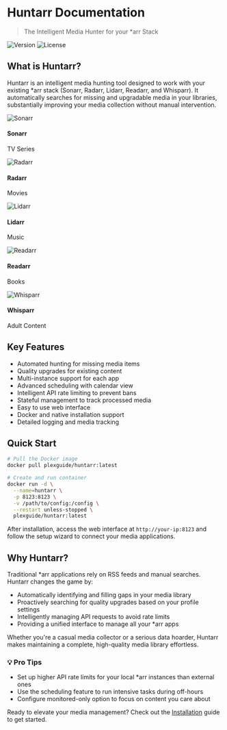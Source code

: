 # Huntarr Documentation

> The Intelligent Media Hunter for your *arr Stack

![Version](https://img.shields.io/badge/Version-6.5.17-blue.svg)
![License](https://img.shields.io/badge/License-MIT-green.svg)

## What is Huntarr?

Huntarr is an intelligent media hunting tool designed to work with your existing *arr stack (Sonarr, Radarr, Lidarr, Readarr, and Whisparr). It automatically searches for missing and upgradable media in your libraries, substantially improving your media collection without manual intervention.

<div class="app-icon-grid">
  <div class="app-icon-card">
    <img src="assets/img/sonarr.png" alt="Sonarr">
    <h4>Sonarr</h4>
    <p>TV Series</p>
  </div>
  <div class="app-icon-card">
    <img src="assets/img/radarr.png" alt="Radarr">
    <h4>Radarr</h4>
    <p>Movies</p>
  </div>
  <div class="app-icon-card">
    <img src="assets/img/lidarr.png" alt="Lidarr">
    <h4>Lidarr</h4>
    <p>Music</p>
  </div>
  <div class="app-icon-card">
    <img src="assets/img/readarr.png" alt="Readarr">
    <h4>Readarr</h4>
    <p>Books</p>
  </div>
  <div class="app-icon-card">
    <img src="assets/img/whisparr.png" alt="Whisparr">
    <h4>Whisparr</h4>
    <p>Adult Content</p>
  </div>
</div>

## Key Features

<ul class="feature-list">
  <li>Automated hunting for missing media items</li>
  <li>Quality upgrades for existing content</li>
  <li>Multi-instance support for each app</li>
  <li>Advanced scheduling with calendar view</li>
  <li>Intelligent API rate limiting to prevent bans</li>
  <li>Stateful management to track processed media</li>
  <li>Easy to use web interface</li>
  <li>Docker and native installation support</li>
  <li>Detailed logging and media tracking</li>
</ul>

## Quick Start

```bash
# Pull the Docker image
docker pull plexguide/huntarr:latest

# Create and run container
docker run -d \
  --name=huntarr \
  -p 8123:8123 \
  -v /path/to/config:/config \
  --restart unless-stopped \
  plexguide/huntarr:latest
```

After installation, access the web interface at `http://your-ip:8123` and follow the setup wizard to connect your media applications.

## Why Huntarr?

Traditional *arr applications rely on RSS feeds and manual searches. Huntarr changes the game by:

- Automatically identifying and filling gaps in your media library
- Proactively searching for quality upgrades based on your profile settings
- Intelligently managing API requests to avoid rate limits
- Providing a unified interface to manage all your *arr apps

Whether you're a casual media collector or a serious data hoarder, Huntarr makes maintaining a complete, high-quality media library effortless.

<div class="card">
  <h3>💡 Pro Tips</h3>
  <ul>
    <li>Set up higher API rate limits for your local *arr instances than external ones</li>
    <li>Use the scheduling feature to run intensive tasks during off-hours</li>
    <li>Configure monitored-only option to focus on content you care about</li>
  </ul>
</div>

Ready to elevate your media management? Check out the [Installation](installation.md) guide to get started. 